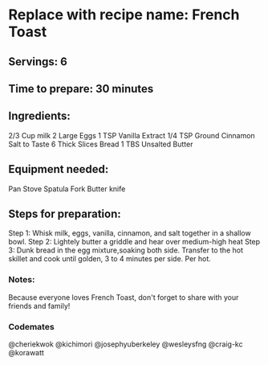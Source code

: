 # Replace with recipe name: French Toast

## Servings: 6

## Time to prepare: 30 minutes

## Ingredients:
2/3 Cup milk
2 Large Eggs
1 TSP Vanilla Extract
1/4 TSP Ground Cinnamon
Salt to Taste
6 Thick Slices Bread
1 TBS Unsalted Butter

## Equipment needed:
Pan 
Stove
Spatula
Fork 
Butter knife


## Steps for preparation:

Step 1:
Whisk milk, eggs, vanilla, cinnamon, and salt together in a shallow bowl.
Step 2:
Lightely butter a griddle and hear over medium-high heat
Step 3:
Dunk bread in the egg mixture,soaking both side. Transfer to the hot skillet and cook until golden, 3 to 4 minutes per side. Per hot.

### Notes:
Because everyone loves French Toast, don't forget to share with your friends and family!


### Codemates #
@cheriekwok
@kichimori
@josephyuberkeley
@wesleysfng
@craig-kc
@korawatt
